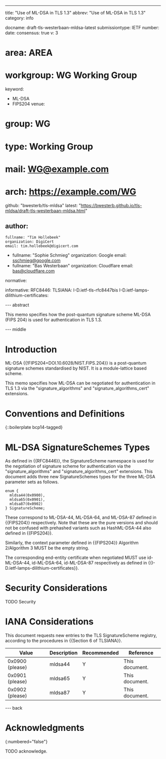---
title: "Use of ML-DSA in TLS 1.3"
abbrev: "Use of ML-DSA in TLS 1.3"
category: info

docname: draft-tls-westerbaan-mldsa-latest
submissiontype: IETF
number:
date:
consensus: true
v: 3
# area: AREA
# workgroup: WG Working Group
keyword:
 - ML-DSA
 - FIPS204
venue:
#  group: WG
#  type: Working Group
#  mail: WG@example.com
#  arch: https://example.com/WG
  github: "bwesterb/tls-mldsa"
  latest: "https://bwesterb.github.io/tls-mldsa/draft-tls-westerbaan-mldsa.html"

author:
 -
    fullname: "Tim Hollebeek"
    organization: DigiCert
    email: tim.hollebeek@digicert.com
 -
    fullname: "Sophie Schmieg"
    organization: Google
    email: sschmieg@google.com
 -
    fullname: "Bas Westerbaan"
    organization: Cloudflare
    email: bas@cloudflare.com

normative:

informative:
 RFC8446:
 TLSIANA: I-D.ietf-tls-rfc8447bis
 I-D.ietf-lamps-dilithium-certificates:



--- abstract

This memo specifies how the post-quantum signature scheme ML-DSA (FIPS 204)
is used for authentication in TLS 1.3.


--- middle

# Introduction

ML-DSA {{!FIPS204=DOI.10.6028/NIST.FIPS.204}} is a
post-quantum signature schemes standardised by NIST. It is a
module-lattice based scheme.

This memo specifies how ML-DSA can be negotiated for authentication in TLS 1.3
via the "signature_algorithms" and "signature_algorithms_cert" extensions.

# Conventions and Definitions

{::boilerplate bcp14-tagged}

# ML-DSA SignatureSchemes Types
As defined in {{RFC8446}}, the SignatureScheme namespace is used for
the negotiation of signature scheme for authentication via the
"signature_algorithms" and "signature_algorithms_cert" extensions.
This document adds three new SignatureSchemes
types for the three ML-DSA parameter sets as follows.

~~~
enum {
  mldsa44(0x0900),
  mldsa65(0x0901),
  mldsa87(0x0902)
} SignatureScheme;
~~~

These correspond to ML-DSA-44, ML-DSA-64, and ML-DSA-87 defined
in {{FIPS204}} respectively. Note that these are the pure versions and should not be confused
with prehashed variants such as HashML-DSA-44 also defined in {{FIPS204}}.

Similarly, the context parameter defined in {{FIPS204}} Algorithm 2/Algorithm 3
MUST be the empty string.

The corresponding end-entity certificate when negotiated MUST
use id-ML-DSA-44, id-ML-DSA-64, id-ML-DSA-87 respectively as
defined in {{I-D.ietf-lamps-dilithium-certificates}}.

# Security Considerations

TODO Security


# IANA Considerations

This document requests new entries to the TLS SignatureScheme registry,
according to the procedures in {{Section 6 of TLSIANA}}.

| Value           | Description | Recommended | Reference      |
|-----------------|-------------|-------------|----------------|
| 0x0900 (please) | mldsa44     | Y           | This document. |
| 0x0901 (please) | mldsa65     | Y           | This document. |
| 0x0902 (please) | mldsa87     | Y           | This document. |

--- back

# Acknowledgments
{:numbered="false"}

TODO acknowledge.
